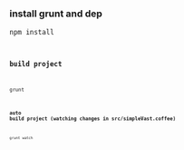 ### install grunt and dep
<code>npm install<code>

### build project
<code>grunt<code>

### auto build project (watching changes in src/simpleVast.coffee)
<code>grunt watch<code>